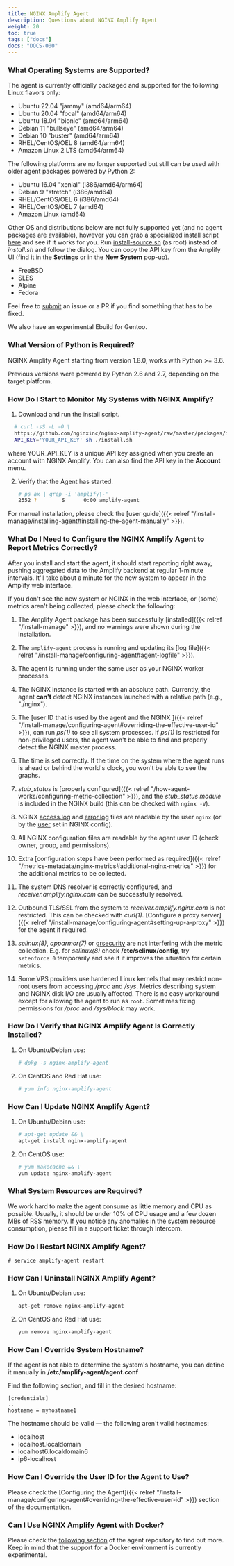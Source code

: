 ```yaml
---
title: NGINX Amplify Agent
description: Questions about NGINX Amplify Agent
weight: 20
toc: true
tags: ["docs"]
docs: "DOCS-000"
---
```


### What Operating Systems are Supported?

The agent is currently officially packaged and supported for the following Linux flavors only:

  * Ubuntu 22.04 "jammy" (amd64/arm64)
  * Ubuntu 20.04 "focal" (amd64/arm64)
  * Ubuntu 18.04 "bionic" (amd64/arm64)
  * Debian 11 "bullseye" (amd64/arm64)
  * Debian 10 "buster" (amd64/arm64)
  * RHEL/CentOS/OEL 8 (amd64/arm64)
  * Amazon Linux 2 LTS (amd64/arm64)

The following platforms are no longer supported but still can be used with older agent packages powered by Python 2:

  * Ubuntu 16.04 "xenial" (i386/amd64/arm64)
  * Debian 9 "stretch" (i386/amd64)
  * RHEL/CentOS/OEL 6 (i386/amd64)
  * RHEL/CentOS/OEL 7 (amd64)
  * Amazon Linux (amd64)

Other OS and distributions below are not fully supported yet (and no agent packages are available), however you can grab a specialized install script [here](https://raw.githubusercontent.com/nginxinc/nginx-amplify-agent/master/packages/install-source.sh) and see if it works for you. Run [install-source.sh](https://raw.githubusercontent.com/nginxinc/nginx-amplify-agent/master/packages/install-source.sh) (as root) instead of *install.sh* and follow the dialog. You can copy the API key from the Amplify UI (find it in the **Settings** or in the **New System** pop-up).

  * FreeBSD
  * SLES
  * Alpine
  * Fedora

Feel free to [submit](https://github.com/nginxinc/nginx-amplify-agent/) an issue or a PR if you find something that has to be fixed.

We also have an experimental Ebuild for Gentoo.

### What Version of Python is Required?

NGINX Amplify Agent starting from version 1.8.0, works with Python >= 3.6.

Previous versions were powered by Python 2.6 and 2.7, depending on the target platform.

### How Do I Start to Monitor My Systems with NGINX Amplify?

1. Download and run the install script.

  ```bash
    # curl -sS -L -O \
    https://github.com/nginxinc/nginx-amplify-agent/raw/master/packages/install.sh && \
    API_KEY='YOUR_API_KEY' sh ./install.sh
  ```

   where YOUR_API_KEY is a unique API key assigned when you create an account with NGINX Amplify. You can also find the API key in the **Account** menu.

2. Verify that the Agent has started.

   ```bash
   # ps ax | grep -i 'amplify\-'
   2552 ?        S      0:00 amplify-agent
   ```

For manual installation, please check the [user guide]({{< relref "/install-manage/installing-agent#installing-the-agent-manually" >}}).

### What Do I Need to Configure the NGINX Amplify Agent to Report Metrics Correctly?

After you install and start the agent, it should start reporting right away, pushing aggregated data to the Amplify backend at regular 1-minute intervals. It'll take about a minute for the new system to appear in the Amplify web interface.

If you don't see the new system or NGINX in the web interface, or (some) metrics aren't being collected, please check the following:

1. The Amplify Agent package has been successfully [installed]({{< relref "/install-manage" >}}), and no warnings were shown during the installation.

2. The `amplify-agent` process is running and updating its [log file]({{< relref "/install-manage/configuring-agent#agent-logfile" >}}).

3. The agent is running under the same user as your NGINX worker processes.

4. The NGINX instance is started with an absolute path. Currently, the agent **can't** detect NGINX instances launched with a relative path (e.g., "./nginx").

5. The [user ID that is used by the agent and the NGINX ]({{< relref "/install-manage/configuring-agent#overriding-the-effective-user-id" >}}), can run *ps(1)* to see all system processes. If *ps(1)* is restricted for non-privileged users, the agent won't be able to find and properly detect the NGINX master process.

6. The time is set correctly. If the time on the system where the agent runs is ahead or behind the world's clock, you won't be able to see the graphs.

7. *stub_status* is [properly configured]({{< relref "/how-agent-works/configuring-metric-collection" >}}), and the *stub_status module* is included in the NGINX build (this can be checked with `nginx -V`).

8. NGINX [access.log](http://nginx.org/en/docs/http/ngx_http_log_module.html) and [error.log](http://nginx.org/en/docs/ngx_core_module.html#error_log) files are readable by the user `nginx` (or by the [user](http://nginx.org/en/docs/ngx_core_module.html#user) set in NGINX config).

9. All NGINX configuration files are readable by the agent user ID (check owner, group, and permissions).

10. Extra [configuration steps have been performed as required]({{< relref "/metrics-metadata/nginx-metrics#additional-nginx-metrics" >}}) for the additional metrics to be collected.

11. The system DNS resolver is correctly configured, and *receiver.amplify.nginx.com* can be successfully resolved.

12. Outbound TLS/SSL from the system to *receiver.amplify.nginx.com* is not restricted. This can be checked with *curl(1)*. [Configure a proxy server]({{< relref "/install-manage/configuring-agent#setting-up-a-proxy" >}}) for the agent if required.

13. *selinux(8)*, *apparmor(7)* or [grsecurity](https://grsecurity.net) are not interfering with the metric collection. E.g. for *selinux(8)* check **/etc/selinux/config**, try `setenforce 0` temporarily and see if it improves the situation for certain metrics.

14. Some VPS providers use hardened Linux kernels that may restrict non-root users from accessing */proc* and */sys*. Metrics describing system and NGINX disk I/O are usually affected. There is no easy workaround except for allowing the agent to run as `root`. Sometimes fixing permissions for */proc* and */sys/block* may work.

### How Do I Verify that NGINX Amplify Agent Is Correctly Installed?

1. On Ubuntu/Debian use:

   ```bash
   # dpkg -s nginx-amplify-agent
   ```

2. On CentOS and Red Hat use:

   ```bash
   # yum info nginx-amplify-agent
   ```

### How Can I Update NGINX Amplify Agent?

1. On Ubuntu/Debian use:

   ```bash
   # apt-get update && \
   apt-get install nginx-amplify-agent
   ```

2. On CentOS use:

   ```bash
   # yum makecache && \
   yum update nginx-amplify-agent
   ```

### What System Resources are Required?

We work hard to make the agent consume as little memory and CPU as possible. Usually, it should be under 10% of CPU usage and a few dozen MBs of RSS memory. If you notice any anomalies in the system resource consumption, please fill in a support ticket through Intercom.

### How Do I Restart NGINX Amplify Agent?

   ```
   # service amplify-agent restart
   ```

### How Can I Uninstall NGINX Amplify Agent?

1. On Ubuntu/Debian use:

   ```bash
   apt-get remove nginx-amplify-agent
   ```

2. On CentOS and Red Hat use:

   ```bash
   yum remove nginx-amplify-agent
   ```

### How Can I Override System Hostname?

If the agent is not able to determine the system's hostname, you can define it manually in **/etc/amplify-agent/agent.conf**

Find the following section, and fill in the desired hostname:

```nginx
[credentials]
..
hostname = myhostname1
```

The hostname should be valid — the following aren't valid hostnames:

  * localhost
  * localhost.localdomain
  * localhost6.localdomain6
  * ip6-localhost

### How Can I Override the User ID for the Agent to Use?

Please check the [Configuring the Agent]({{< relref "/install-manage/configuring-agent#overriding-the-effective-user-id" >}}) section of the documentation.

### Can I Use NGINX Amplify Agent with Docker?

Please check the [following section](https://github.com/nginxinc/docker-nginx-amplify) of the agent repository to find out more. Keep in mind that the support for a Docker environment is currently experimental.
